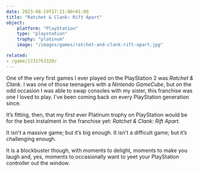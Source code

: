 ```yaml
---
date: 2023-08-19T17:21:00+01:00
title: "Ratchet & Clank: Rift Apart"
object:
    platform: "PlayStation"
    type: "playstation"
    trophy: "platinum"
    image: "/images/games/ratchet-and-clank-rift-apart.jpg"

related: 
- /game/1731763320/
---
```


One of the very first games I ever played on the PlayStation 2 was *Ratchet & Clank*. I was one of those teenagers with a *Nintendo GameCube*, but on the odd occasion I was able to swap consoles with my sister, this franchise was one I loved to play. I've been coming back on every PlayStation generation since. 

It’s fitting, then, that my first ever Platinum trophy on PlayStation would be for the best instalment in the franchise yet: *Ratchet & Clank: Rift Apart*.

It isn't a massive game; but it’s big enough. It isn't a difficult game; but it’s challenging enough.

It is a blockbuster though, with moments to delight, moments to make you laugh and, yes, moments to occasionally want to yeet your PlayStation controller out the window.